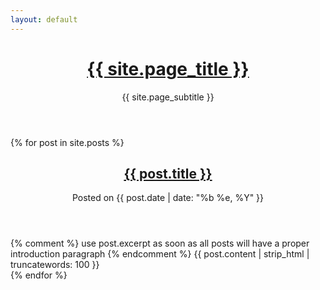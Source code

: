 ```yaml
---
layout: default
---
```


<header>
  <h1>
    <a href="{{ site.url  }}">
      {{ site.page_title }}
    </a>
  </h1>
  <p class="subtitle">
    {{ site.page_subtitle }}
  </p>
</header>
<main>
  {% for post in site.posts %}
    <article>
      <header>
        <h2>
          <a href="{{ site.baseurl }}{{ post.url }}">{{ post.title }}</a>
        </h2>
        <p class="metadata">
          Posted on
          <time datetime="{{ post.date | date_to_xmlschema }}">
            {{ post.date | date: "%b %e, %Y" }}
          </time>
        </p>
      </header>
      <div>
        {% comment %}
          use post.excerpt as soon as all posts will have a proper introduction paragraph
        {% endcomment %}
        {{ post.content | strip_html | truncatewords: 100 }}
      </div>
    </article>
  {% endfor %}
</main>
